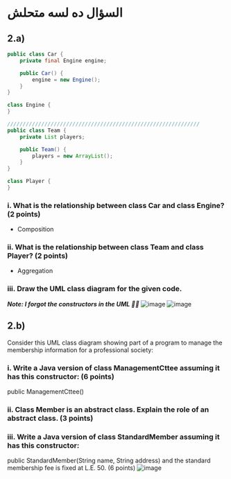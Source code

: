 # السؤال ده لسه متحلش  
## 2.a)
``` java
public class Car {
    private final Engine engine;

    public Car() {
        engine = new Engine();
    }
}

class Engine {
}

//////////////////////////////////////////////////////////////
public class Team {
    private List players;

    public Team() {
        players = new ArrayList();
    }
}

class Player {
}

```
### i. What is the relationship between class Car and class Engine? (2 points)
-   Composition
### ii. What is the relationship between class Team and class Player? (2 points)
-   Aggregation
### iii. Draw the UML class diagram for the given code. 
***Note: I forgot the constructors in the UML 🙂💔***
![image](https://github.com/AhmedBakrXI/-java-exams/assets/114930002/f2e67bb8-1914-4686-aa4b-7c0475af8230)
![image](https://github.com/AhmedBakrXI/-java-exams/assets/114930002/03fafe5c-c05a-430c-8288-58417c42d286)



## 2.b) 
Consider this UML class diagram showing part of a program to manage the membership information for a
professional society:
### i. Write a Java version of class ManagementCttee assuming it has this constructor: (6 points)
public ManagementCttee()
### ii. Class Member is an abstract class. Explain the role of an abstract class. (3 points)
### iii. Write a Java version of class StandardMember assuming it has this constructor:
public StandardMember(String name, String address)
and the standard membership fee is fixed at L.E. 50. (6 points)
![image](https://github.com/AhmedBakrXI/-java-exams/assets/114930002/9f7ba6ba-0454-4c2f-8374-8b0f75c80ce1)









